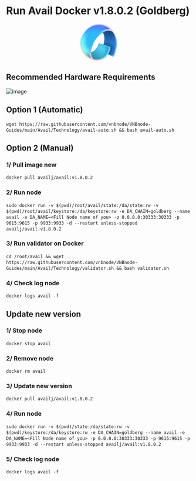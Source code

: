 # Run Avail Docker v1.8.0.2 (Goldberg)
<p align="center">
  <img height="100" height="auto" src="/Avail/Technology/avail.png?raw=true">
</p>

## Recommended Hardware Requirements 
![image](https://github.com/vnbnode/VNBnode-Guides/assets/76662222/7449170a-c03a-4502-8ffb-26455e413e33)


## Option 1 (Automatic)
```
wget https://raw.githubusercontent.com/vnbnode/VNBnode-Guides/main/Avail/Technology/avail-auto.sh && bash avail-auto.sh
```
## Option 2 (Manual)
### 1/ Pull image new 
```
docker pull availj/avail:v1.8.0.2
```
### 2/ Run node
```
sudo docker run -v $(pwd)/root/avail/state:/da/state:rw -v $(pwd)/root/avail/keystore:/da/keystore:rw -e DA_CHAIN=goldberg --name avail -e DA_NAME=<Fill Node name of you> -p 0.0.0.0:30333:30333 -p 9615:9615 -p 9933:9933 -d --restart unless-stopped availj/avail:v1.8.0.2
```
### 3/ Run validator on Docker
```
cd /root/avail && wget https://raw.githubusercontent.com/vnbnode/VNBnode-Guides/main/Avail/Technology/validator.sh && bash validator.sh
```
### 4/ Check log node
```
docker logs avail -f
```
## Update new version

### 1/ Stop node
```
docker stop avail
```
### 2/ Remove node
```
docker rm avail
```
### 3/ Update new version
```
docker pull availj/avail:v1.8.0.2
```
### 4/ Run node
```
sudo docker run -v $(pwd)/state:/da/state:rw -v $(pwd)/keystore:/da/keystore:rw -e DA_CHAIN=goldberg --name avail -e DA_NAME=<Fill Node name of you> -p 0.0.0.0:30333:30333 -p 9615:9615 -p 9933:9933 -d --restart unless-stopped availj/avail:v1.8.0.2
```
### 5/ Check log node
```
docker logs avail -f
```

